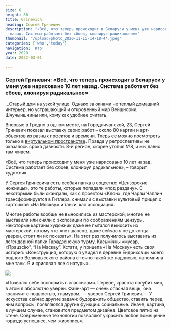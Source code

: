 ```yaml
---
size: 6
height: 80
title: Grinevich
heading: Сергей Гриневич
description: "«Всё, что теперь происходит в Беларуси у меня уже нарисовано 10 лет
  назад. Система работает без сбоев, клонируя радикальное»"
thumbnail: "/upload/photo_2020-11-15-14-18-44.jpeg"
categories: ['who','today']
navigation: 'Кто'
year: 2020
date: 2032-03-01

---
```

### Сергей Гриневич: «Всё, что теперь происходит в Беларуси у меня уже нарисовано 10 лет назад. Система работает без сбоев, клонируя радикальное»

…Старый дом на узкой улице. Однако за окнами не теплый домашний интерьер, но устрашающий и откровенный мир Вейшнории, Шчучыншчины или, кому как удобнее считать. 

Впервые в Гродно в одном месте, на Городничанской, 23, Сергей Гриневич показал выставку своих работ – около 80 картин и арт-объектов из разных проектов и времени. Тперь ее можно посмотреть только в [виртуальном пространстве](http://hi360v.com/other/painters/grinevich_exhi/ "panorama"). Правда у ретроспективы не оказалось срока давности.  8-й регион, скорее утопия №8, и мы давно там живем. 

«Всё, что теперь происходит у меня уже нарисовано 10 лет назад. Система работает без сбоев, клонируя радикальное», – говорит художник. 

У Сергея Гриневича есть особая папка в соцсетях: «Цензорские ножницы», это те работы, которые попадали «под раздачу». С некоторыми были скандалы, как с проектом «Клон», где Чарли Чаплин трансформируется в Гитлера, снимали с выставки культовый прицеп с картошкой «На Москву» и танки, как ассоциация. 

Многие работы вообще не выносились из мастерской, многие не выставили или сняли с экспозиции по соображениям цензуры.  Некоторые картины художник даже не пытался выносить из мастерской, потому что «нет шансов, даже сейчас я не до конца уверен, стоит ли их показать». На этот раз получилось выставить из легендарной папки Гарадзенскую турму, Касьмічны «мусар, «Працэсію”, “На Маскву”. Кстати, у прицепа «На Москву» есть своя история: «Конструкция, которую я увидел в деревне Ендриховцы моего родного Волковысского района с точно такой же надписью, напомнила мне танк. Я и срисовал все с натуры». 

![](/upload/photo_2020-11-15-14-18-50.jpeg)

 «Позволю себе поспорить с классиками. Первое, красота погубит мир, в этом я абсолютно уверен. Файн-арт — очень опасная вещь, она граничит с пошлостью, гламуром, — уверен Сергей Гриневич.—  У искусства сейчас другие задачи: будоражить общество, ставить перед ним вопросы, появляются другие функции: социальные. Иначе, картина, в лучшем случае, становится предметом дизайна. Цветовое пятно на стене. Современные технологии позволяют украсить любое помещение гораздо успешнее, чем живопись».